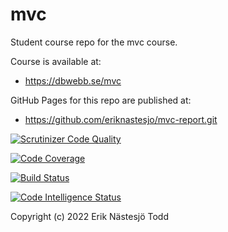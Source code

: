 # mvc

Student course repo for the mvc course.

Course is available at:

* https://dbwebb.se/mvc

GitHub Pages for this repo are published at:

* https://github.com/eriknastesjo/mvc-report.git


[![Scrutinizer Code Quality](https://scrutinizer-ci.com/g/eriknastesjo/mvc-report/badges/quality-score.png?b=master)](https://scrutinizer-ci.com/g/eriknastesjo/mvc-report/?branch=master)

[![Code Coverage](https://scrutinizer-ci.com/g/eriknastesjo/mvc-report/badges/coverage.png?b=master)](https://scrutinizer-ci.com/g/eriknastesjo/mvc-report/?branch=master)

[![Build Status](https://scrutinizer-ci.com/g/eriknastesjo/mvc-report/badges/build.png?b=master)](https://scrutinizer-ci.com/g/eriknastesjo/mvc-report/build-status/master)

[![Code Intelligence Status](https://scrutinizer-ci.com/g/eriknastesjo/mvc-report/badges/code-intelligence.svg?b=master)](https://scrutinizer-ci.com/code-intelligence)


Copyright (c) 2022 Erik Nästesjö Todd


